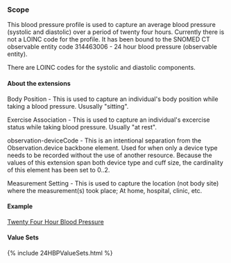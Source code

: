 ### Scope

This blood pressure profile is used to capture an average blood pressure (systolic and diastolic) over a period of twenty four hours.  Currently there is not a LOINC code for the profile.  It has been bound to the SNOMED CT observable entity code 314463006 - 24 hour blood pressure (observable entity).

There are LOINC codes for the systolic and diastolic components.

#### About the extensions

Body Position - This is used to capture an individual's body position while taking a blood pressure.  Ususally "sitting".

Exercise Association - This is used to capture an individual's excercise status while taking blood pressure.  Usually "at rest".

observation-deviceCode - This is an intentional separation from the Observation.device backbone element.  Used for when only a device type needs to be recorded without the use of another resource.  Because the values of this extension span both device type and cuff size, the cardinality of this element has been set to 0..2.

Measurement Setting - This is used to capture the location (not body site) where the measurement(s) took place; At home, hospital, clinic, etc.

#### Example

[Twenty Four Hour Blood Pressure](Observation-TwentyFourHourBloodPressure-example.html)

#### Value Sets

{% include 24HBPValueSets.html %}
